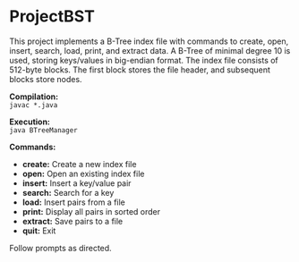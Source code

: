 # ProjectBST


This project implements a B-Tree index file with commands to create, open, insert, search, load, print, and extract data. A B-Tree of minimal degree 10 is used, storing keys/values in big-endian format. The index file consists of 512-byte blocks. The first block stores the file header, and subsequent blocks store nodes.

**Compilation:**  
`javac *.java`

**Execution:**  
`java BTreeManager`

**Commands:**  
- **create:** Create a new index file  
- **open:** Open an existing index file  
- **insert:** Insert a key/value pair  
- **search:** Search for a key  
- **load:** Insert pairs from a file  
- **print:** Display all pairs in sorted order  
- **extract:** Save pairs to a file  
- **quit:** Exit

Follow prompts as directed.  
